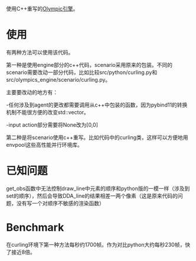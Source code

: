 使用C++重写的[Olympic引擎](https://github.com/jidiai/Competition_Olympics-Integrated)。

# 使用

有两种方法可以使用该代码。

第一种是使用engine部分的c++代码，scenario采用原来的包装。不同的scenario需要改动一部分代码，比如比较src/python/curling.py和src/olympics_engine/scenario/curling.py。

主要要改动的地方有：

-任何涉及到agent的更改都需要调用从c++中包装的函数，因为pybind11的转换机制不能很方便的改变std::vector。

-input action部分需要将None改为[0,0]

第二种是将scenario使用c++重写。比如代码中的curling类，这样可以方便地用envpool这些高性能并行环境库。


# 已知问题

get_obs函数中无法控制draw_line中元素的顺序和python版的一模一样（涉及到set的顺序），然后会导致DDA_line的结果相差一两个像素（这是原来代码的问题，没有写一个对顺序不敏感的渲染函数）

# Benchmark

在curling环境下第一种方法每秒约1700帧。作为对比python大约每秒230帧，快了接近8倍。
